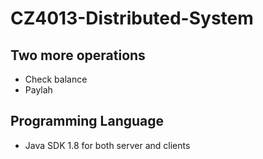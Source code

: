 # CZ4013-Distributed-System

## Two more operations
* Check balance
* Paylah

## Programming Language
* Java SDK 1.8 for both server and clients

